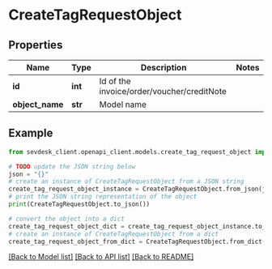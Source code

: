 # CreateTagRequestObject


## Properties

Name | Type | Description | Notes
------------ | ------------- | ------------- | -------------
**id** | **int** | Id of the invoice/order/voucher/creditNote | 
**object_name** | **str** | Model name | 

## Example

```python
from sevdesk_client.openapi_client.models.create_tag_request_object import CreateTagRequestObject

# TODO update the JSON string below
json = "{}"
# create an instance of CreateTagRequestObject from a JSON string
create_tag_request_object_instance = CreateTagRequestObject.from_json(json)
# print the JSON string representation of the object
print(CreateTagRequestObject.to_json())

# convert the object into a dict
create_tag_request_object_dict = create_tag_request_object_instance.to_dict()
# create an instance of CreateTagRequestObject from a dict
create_tag_request_object_from_dict = CreateTagRequestObject.from_dict(create_tag_request_object_dict)
```
[[Back to Model list]](../README.md#documentation-for-models) [[Back to API list]](../README.md#documentation-for-api-endpoints) [[Back to README]](../README.md)


